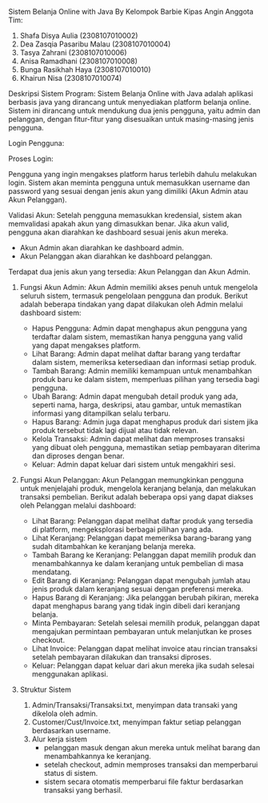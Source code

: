 Sistem Belanja Online with Java By Kelompok Barbie Kipas Angin
Anggota Tim:
1. Shafa Disya Aulia (2308107010002)
2. Dea Zasqia Pasaribu Malau (2308107010004)
4. Tasya Zahrani (2308107010006)
5. Anisa Ramadhani (2308107010008)
6. Bunga Rasikhah Haya (2308107010010)
7. Khairun Nisa (2308107010074)

Deskripsi Sistem Program:
Sistem Belanja Online with Java adalah aplikasi berbasis java yang dirancang untuk menyediakan platform belanja online. Sistem ini dirancang untuk mendukung dua jenis pengguna, yaitu admin dan pelanggan, dengan fitur-fitur yang disesuaikan untuk masing-masing jenis pengguna. 

Login Pengguna:

Proses Login: 

Pengguna yang ingin mengakses platform harus terlebih dahulu melakukan login. Sistem akan meminta pengguna untuk memasukkan username dan password yang sesuai dengan jenis akun yang dimiliki (Akun Admin atau Akun Pelanggan).

Validasi Akun: Setelah pengguna memasukkan kredensial, sistem akan memvalidasi apakah akun yang dimasukkan benar. Jika akun valid, pengguna akan diarahkan ke dashboard sesuai jenis akun mereka.
- Akun Admin akan diarahkan ke dashboard admin.
- Akun Pelanggan akan diarahkan ke dashboard pelanggan.

Terdapat dua jenis akun yang tersedia: Akun Pelanggan dan Akun Admin.
1) Fungsi Akun Admin:
   Akun Admin memiliki akses penuh untuk mengelola seluruh sistem, termasuk pengelolaan pengguna dan produk. Berikut adalah beberapa tindakan yang dapat dilakukan oleh Admin melalui dashboard sistem:
   - Hapus Pengguna: Admin dapat menghapus akun pengguna yang terdaftar dalam sistem, memastikan hanya pengguna yang valid yang dapat mengakses platform.
   - Lihat Barang: Admin dapat melihat daftar barang yang terdaftar dalam sistem, memeriksa ketersediaan dan informasi setiap produk.
   - Tambah Barang: Admin memiliki kemampuan untuk menambahkan produk baru ke dalam sistem, memperluas pilihan yang tersedia bagi pengguna.
   - Ubah Barang: Admin dapat mengubah detail produk yang ada, seperti nama, harga, deskripsi, atau gambar, untuk memastikan informasi yang ditampilkan selalu terbaru.
   - Hapus Barang: Admin juga dapat menghapus produk dari sistem jika produk tersebut tidak lagi dijual atau tidak relevan.
   - Kelola Transaksi: Admin dapat melihat dan memproses transaksi yang dibuat oleh pengguna, memastikan setiap pembayaran diterima dan diproses dengan benar.
   - Keluar: Admin dapat keluar dari sistem untuk mengakhiri sesi.

2) Fungsi Akun Pelanggan:
   Akun Pelanggan memungkinkan pengguna untuk menjelajahi produk, mengelola keranjang belanja, dan melakukan transaksi pembelian. Berikut adalah beberapa opsi yang dapat diakses oleh Pelanggan melalui dashboard:
   - Lihat Barang: Pelanggan dapat melihat daftar produk yang tersedia di platform, mengeksplorasi berbagai pilihan yang ada.
   - Lihat Keranjang: Pelanggan dapat memeriksa barang-barang yang sudah ditambahkan ke keranjang belanja mereka.
   - Tambah Barang ke Keranjang: Pelanggan dapat memilih produk dan menambahkannya ke dalam keranjang untuk pembelian di masa mendatang.
   - Edit Barang di Keranjang: Pelanggan dapat mengubah jumlah atau jenis produk dalam keranjang sesuai dengan preferensi mereka.
   - Hapus Barang di Keranjang: Jika pelanggan berubah pikiran, mereka dapat menghapus barang yang tidak ingin dibeli dari keranjang belanja.
   - Minta Pembayaran: Setelah selesai memilih produk, pelanggan dapat mengajukan permintaan pembayaran untuk melanjutkan ke proses checkout.
   - Lihat Invoice: Pelanggan dapat melihat invoice atau rincian transaksi setelah pembayaran dilakukan dan transaksi diproses.
   - Keluar: Pelanggan dapat keluar dari akun mereka jika sudah selesai menggunakan aplikasi.
  
3) Struktur Sistem
   1. Admin/Transaksi/Transaksi.txt, menyimpan data transaki yang dikelola oleh admin.
   2. Customer/Cust<username>/Invoice.txt, menyimpan faktur setiap pelanggan berdasarkan username.
   3. Alur kerja sistem
      - pelanggan masuk dengan akun mereka untuk melihat barang dan menambahkannya ke keranjang.
      - setelah checkout, admin memproses transaksi dan memperbarui status di sistem.
      - sistem secara otomatis memperbarui file faktur berdasarkan transaksi yang berhasil.

